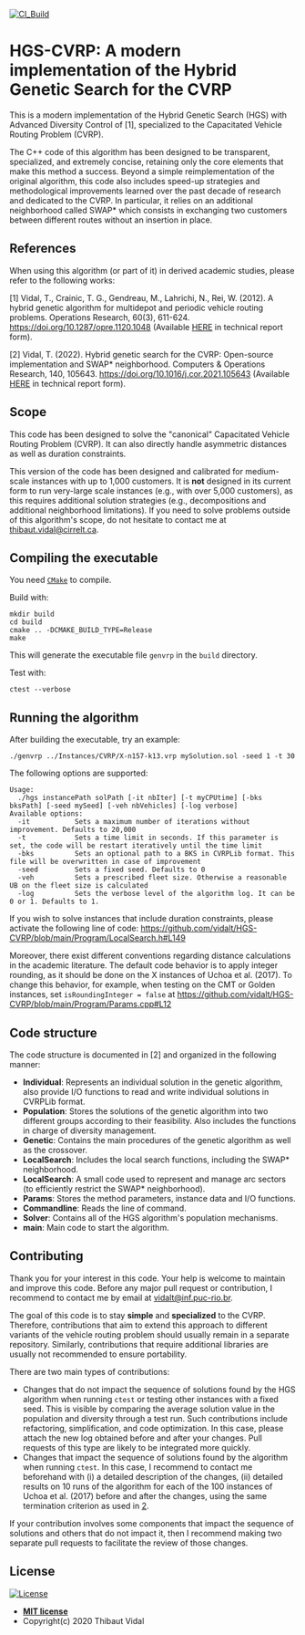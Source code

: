 
[![CI_Build](https://github.com/vidalt/HGS-CVRP/actions/workflows/CI_Build.yml/badge.svg)](https://github.com/vidalt/HGS-CVRP/actions/workflows/CI_Build.yml)

# HGS-CVRP: A modern implementation of the Hybrid Genetic Search for the CVRP

This is a modern implementation of the Hybrid Genetic Search (HGS) with Advanced Diversity Control of [1], specialized to the Capacitated Vehicle Routing Problem (CVRP).

The C++ code of this algorithm has been designed to be transparent, specialized, and extremely concise, retaining only the core elements that make this method a success.
Beyond a simple reimplementation of the original algorithm, this code also includes speed-up strategies and methodological improvements learned over the past decade of research and dedicated to the CVRP.
In particular, it relies on an additional neighborhood called SWAP* which consists in exchanging two customers between different routes without an insertion in place.

## References

When using this algorithm (or part of it) in derived academic studies, please refer to the following works:

[1] Vidal, T., Crainic, T. G., Gendreau, M., Lahrichi, N., Rei, W. (2012). 
A hybrid genetic algorithm for multidepot and periodic vehicle routing problems. Operations Research, 60(3), 611-624. 
https://doi.org/10.1287/opre.1120.1048 (Available [HERE](https://w1.cirrelt.ca/~vidalt/papers/HGS-CIRRELT-2011.pdf) in technical report form).

[2] Vidal, T. (2022). Hybrid genetic search for the CVRP: Open-source implementation and SWAP* neighborhood. Computers & Operations Research, 140, 105643.
https://doi.org/10.1016/j.cor.2021.105643 (Available [HERE](https://arxiv.org/abs/2012.10384) in technical report form).

## Scope

This code has been designed to solve the "canonical" Capacitated Vehicle Routing Problem (CVRP).
It can also directly handle asymmetric distances as well as duration constraints.

This version of the code has been designed and calibrated for medium-scale instances with up to 1,000 customers. 
It is **not** designed in its current form to run very-large scale instances (e.g., with over 5,000 customers), as this requires additional solution strategies (e.g., decompositions and additional neighborhood limitations).
If you need to solve problems outside of this algorithm's scope, do not hesitate to contact me at <thibaut.vidal@cirrelt.ca>.

## Compiling the executable 

You need [`CMake`](https://cmake.org) to compile.

Build with:
```console
mkdir build
cd build
cmake .. -DCMAKE_BUILD_TYPE=Release
make 
```
This will generate the executable file `genvrp` in the `build` directory.

[//]: # (`make bin` for the executable later, the library will be built by `make lib`. Saved for futur reference.)

Test with:
```console
ctest --verbose
```

[//]: # (`ctest -R test_bin --verbose` for testing the executable specifically. Saved for futur reference.)


## Running the algorithm

After building the executable, try an example: 
```console
./genvrp ../Instances/CVRP/X-n157-k13.vrp mySolution.sol -seed 1 -t 30
```

The following options are supported:
```
Usage:
  ./hgs instancePath solPath [-it nbIter] [-t myCPUtime] [-bks bksPath] [-seed mySeed] [-veh nbVehicles] [-log verbose]
Available options:
  -it           Sets a maximum number of iterations without improvement. Defaults to 20,000
  -t            Sets a time limit in seconds. If this parameter is set, the code will be restart iteratively until the time limit
  -bks          Sets an optional path to a BKS in CVRPLib format. This file will be overwritten in case of improvement 
  -seed         Sets a fixed seed. Defaults to 0     
  -veh          Sets a prescribed fleet size. Otherwise a reasonable UB on the fleet size is calculated
  -log          Sets the verbose level of the algorithm log. It can be 0 or 1. Defaults to 1.
```
If you wish to solve instances that include duration constraints, please activate the following line of code: https://github.com/vidalt/HGS-CVRP/blob/main/Program/LocalSearch.h#L149

Moreover, there exist different conventions regarding distance calculations in the academic literature.
The default code behavior is to apply integer rounding, as it should be done on the X instances of Uchoa et al. (2017).
To change this behavior, for example, when testing on the CMT or Golden instances, set `isRoundingInteger = false` at https://github.com/vidalt/HGS-CVRP/blob/main/Program/Params.cpp#L12

## Code structure

The code structure is documented in [2] and organized in the following manner:
* **Individual**: Represents an individual solution in the genetic algorithm, also provide I/O functions to read and write individual solutions in CVRPLib format.
* **Population**: Stores the solutions of the genetic algorithm into two different groups according to their feasibility. Also includes the functions in charge of diversity management.
* **Genetic**: Contains the main procedures of the genetic algorithm as well as the crossover.
* **LocalSearch**: Includes the local search functions, including the SWAP* neighborhood.
* **LocalSearch**: A small code used to represent and manage arc sectors (to efficiently restrict the SWAP* neighborhood).
* **Params**: Stores the method parameters, instance data and I/O functions.
* **Commandline**: Reads the line of command.
* **Solver**: Contains all of the HGS algorithm's population mechanisms.
* **main**: Main code to start the algorithm.

## Contributing

Thank you for your interest in this code.
Your help is welcome to maintain and improve this code.
Before any major pull request or contribution, I recommend to contact me by email at <vidalt@inf.puc-rio.br>.

The goal of this code is to stay **simple** and **specialized** to the CVRP. 
Therefore, contributions that aim to extend this approach to different variants of the vehicle routing problem should usually remain in a separate repository.
Similarly, contributions that require additional libraries are usually not recommended to ensure portability.

There are two main types of contributions:
* Changes that do not impact the sequence of solutions found by the HGS algorithm when running `ctest` or testing other instances with a fixed seed. This is visible by comparing the average solution value in the population and diversity through a test run.
Such contributions include refactoring, simplification, and code optimization. In this case, please attach the new log obtained before and after your changes. Pull requests of this type are likely to be integrated more quickly.
* Changes that impact the sequence of solutions found by the algorithm when running `ctest`. 
In this case, I recommend to contact me beforehand with (i) a detailed description of the changes, (ii) detailed results on 10 runs of the algorithm for each of the 100 instances of Uchoa et al. (2017) before and after the changes, using the same termination criterion as used in [2](https://arxiv.org/abs/2012.10384).

If your contribution involves some components that impact the sequence of solutions and others that do not impact it, then I recommend making two separate pull requests to facilitate the review of those changes.

## License

[![License](http://img.shields.io/:license-mit-blue.svg?style=flat-square)](http://badges.mit-license.org)

- **[MIT license](http://opensource.org/licenses/mit-license.php)**
- Copyright(c) 2020 Thibaut Vidal




